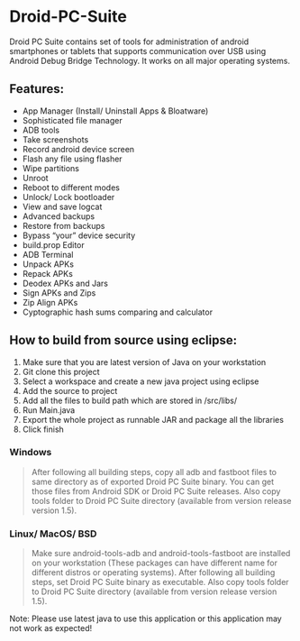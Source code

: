# Droid-PC-Suite
Droid PC Suite contains set of tools for administration of android smartphones or tablets that supports communication over USB using Android Debug Bridge Technology. It works on all major operating systems.

## Features:
* App Manager (Install/ Uninstall Apps & Bloatware)
* Sophisticated file manager
* ADB tools
* Take screenshots
* Record android device screen
* Flash any file using flasher
* Wipe partitions
* Unroot
* Reboot to different modes
* Unlock/ Lock bootloader
* View and save logcat
* Advanced backups
* Restore from backups
* Bypass “your” device security
* build.prop Editor
* ADB Terminal
* Unpack APKs
* Repack APKs
* Deodex APKs and Jars
* Sign APKs and Zips
* Zip Align APKs
* Cyptographic hash sums comparing and calculator

## How to build from source using eclipse:

1. Make sure that you are latest version of Java on your workstation
2. Git clone this project
3. Select a workspace and create a new java project using eclipse
4. Add the source to project
5. Add all the files to build path which are stored in /src/libs/
6. Run Main.java
7. Export the whole project as runnable JAR and package all the libraries
8. Click finish

### Windows
> After following all building steps, copy all adb and fastboot files to same directory as of exported Droid PC Suite binary. You can get those files from Android SDK or Droid PC Suite releases. Also copy tools folder to Droid PC Suite directory (available from version release version 1.5).

### Linux/ MacOS/ BSD
> Make sure android-tools-adb and android-tools-fastboot are installed on your workstation (These packages can have different name for different distros or operating systems). After following all building steps, set Droid PC Suite binary as executable. Also copy tools folder to Droid PC Suite directory (available from version release version 1.5).

Note: Please use latest java to use this application or this application may not work as expected!

